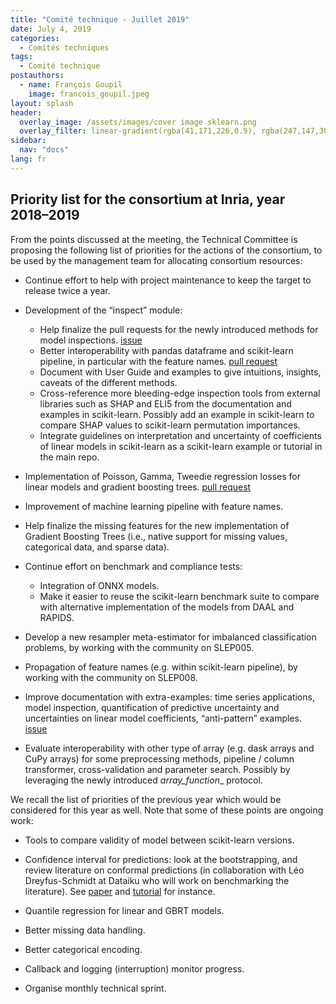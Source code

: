 ```yaml
---
title: "Comité technique - Juillet 2019"
date: July 4, 2019
categories:
  - Comités techniques
tags:
  - Comité technique
postauthors:
  - name: François Goupil
    image: francois_goupil.jpeg 
layout: splash
header:
  overlay_image: /assets/images/cover image sklearn.png
  overlay_filter: linear-gradient(rgba(41,171,226,0.9), rgba(247,147,30,0.9))
sidebar:
  nav: "docs"
lang: fr
---
```


## Priority list for the consortium at Inria, year 2018–2019

From the points discussed at the meeting, the Technical Committee is proposing the following list of priorities for the actions of the consortium, to be used by the management team for allocating consortium resources:


- Continue effort to help with project maintenance to keep the target to release twice a year.

- Development of the “inspect” module:
    - Help finalize the pull requests for the newly introduced methods for model inspections.
    [issue](https://github.com/scikit-learn/scikit-learn/issues/14969)
    - Better interoperability with pandas dataframe and scikit-learn pipeline, in particular with the feature names.
    [pull request](https://github.com/scikit-learn/scikit-learn/pull/14028)
    - Document with User Guide and examples to give intuitions, insights, caveats of the different methods.
    - Cross-reference more bleeding-edge inspection tools from external libraries such as SHAP and ELI5 from the documentation and examples in scikit-learn. Possibly add an example in scikit-learn to compare SHAP values to scikit-learn permutation importances.
    - Integrate guidelines on interpretation and uncertainty of coefficients of linear models in scikit-learn as a scikit-learn example or tutorial in the main repo.
- Implementation of Poisson, Gamma, Tweedie regression losses for linear models and gradient boosting trees.
[pull request](https://github.com/scikit-learn/scikit-learn/pull/14300)
- Improvement of machine learning pipeline with feature names.
- Help finalize the missing features for the new implementation of Gradient Boosting Trees (i.e., native support for missing values, categorical data, and sparse data).
- Continue effort on benchmark and compliance tests:
    - Integration of ONNX models.
    - Make it easier to reuse the scikit-learn benchmark suite to compare with alternative implementation of the models from DAAL and RAPIDS.
- Develop a new resampler meta-estimator for imbalanced classification problems, by working with the community on SLEP005.
- Propagation of feature names (e.g. within scikit-learn pipeline), by working with the community on SLEP008.
- Improve documentation with extra-examples: time series applications, model inspection, quantification of predictive uncertainty and uncertainties on linear model coefficients, “anti-pattern” examples.
[issue](https://github.com/scikit-learn/scikit-learn/issues/14081)
- Evaluate interoperability with other type of array (e.g. dask arrays and CuPy arrays) for some preprocessing methods, pipeline / column transformer, cross-validation and parameter search. Possibly by leveraging the newly introduced _array_function__ protocol.

We recall the list of priorities of the previous year which would be considered for this year as well. Note that some of these points are ongoing work:

- Tools to compare validity of model between scikit-learn versions.
- Confidence interval for predictions: look at the bootstrapping, and review literature on conformal predictions (in collaboration with Léo Dreyfus-Schmidt at Dataiku who will work on benchmarking the literature). See [paper](https://arxiv.org/abs/1604.04173) and [tutorial](https://cdsamii.github.io/cds-demos/conformal/conformal-tutorial.html) for instance.
- Quantile regression for linear and GBRT models.

- Better missing data handling.
- Better categorical encoding.
- Callback and logging (interruption) monitor progress.
- Organise monthly technical sprint.



 